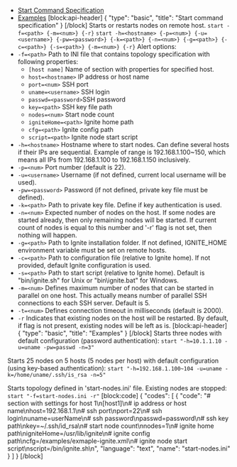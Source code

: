 * [Start Command Specification](#start-command-specification)
* [Examples](#examples)
[block:api-header]
{
  "type": "basic",
  "title": "Start command specification"
}
[/block]
Starts or restarts nodes on remote host.
```start -f=<path> {-m=<num>} {-r}```
```start -h=<hostname> {-p=<num>} {-u=<username>} {-pw=<password>} {-k=<path>} {-n=<num>} {-g=<path>} {-c=<path>} {-s=<path>} {-m=<num>} {-r}```
Alert options:
* ```-f=<path>``` Path to INI file that contains topology specification with following properties:
    * ```[host name]``` Name of section with properties for specified host.
    * ```host=<hostname>``` IP address or host name
    * ```port=<num>``` SSH port
    * ```uname=<username>``` SSH login
    * ```passwd=<password>```SSH password
    * ```key=<path>``` SSH key file path
    * ```nodes=<num>``` Start node count
    * ```igniteHome=<path>``` Ignite home path
    * ```cfg=<path>``` Ignite config path
    * ```script=<path>``` Ignite node start script
* ```-h=<hostname>``` Hostname where to start nodes.
Can define several hosts if their IPs are sequential.
Example of range is 192.168.1.100~150, which means all IPs from 192.168.1.100 to 192.168.1.150 inclusively.
* ```-p=<num>``` Port number (default is 22).
* ```-u=<username>``` Username (if not defined, current local username will be used).
* ```-pw=<password>``` Password (if not defined, private key file must be defined).
* ```-k=<path>``` Path to private key file. Define if key authentication is used.
* ```-n=<num>``` Expected number of nodes on the host.
If some nodes are started already, then only remaining nodes will be started.
If current count of nodes is equal to this number and '-r' flag is not set, then nothing will happen.
* ```-g=<path>``` Path to Ignite installation folder.
If not defined, IGNITE_HOME environment variable must be set on remote hosts.
* ```-c=<path>``` Path to configuration file (relative to Ignite home).
If not provided, default Ignite configuration is used.
* ```-s=<path>``` Path to start script (relative to Ignite home).
Default is "bin/ignite.sh" for Unix or
"bin\ignite.bat" for Windows.
* ```-m=<num>``` Defines maximum number of nodes that can be started in parallel on one host.
This actually means number of parallel SSH connections to each SSH server.
Default is 5.
* ```-t=<num>``` Defines connection timeout in milliseconds (default is 2000).
* ```-r``` Indicates that existing nodes on the host will be restarted.
By default, if flag is not present, existing nodes will be left as is.
[block:api-header]
{
  "type": "basic",
  "title": "Examples"
}
[/block]
Starts three nodes with default configuration (password authentication):
```start "-h=10.1.1.10 -u=uname -pw=passwd -n=3"```

Starts 25 nodes on 5 hosts (5 nodes per host) with default configuration (using key-based authentication):
```start "-h=192.168.1.100~104 -u=uname -k=/home/uname/.ssh/is_rsa -n=5"```

Starts topology defined in 'start-nodes.ini' file. Existing nodes are stopped:
```start "-f=start-nodes.ini -r"```
[block:code]
{
  "codes": [
    {
      "code": "# section with settings for host 1\n[host1]\n# ip address or host name\nhost=192.168.1.1\n# ssh port\nport=22\n# ssh login\nuname=userName\n# ssh password\npasswd=password\n# ssh key path\nkey=~/.ssh/id_rsa\n# start node count\nnodes=1\n# ignite home path\nigniteHome=/usr/lib/ignite\n# ignite config path\ncfg=/examples/exmaple-ignite.xml\n# ignite node start script\nscript=/bin/ignite.sh\n",
      "language": "text",
      "name": "start-nodes.ini"
    }
  ]
}
[/block]